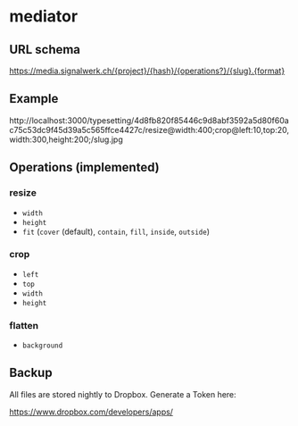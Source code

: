 # mediator

## URL schema

https://media.signalwerk.ch/{project}/{hash}/{operations?}/{slug}.{format}

## Example

http://localhost:3000/typesetting/4d8fb820f85446c9d8abf3592a5d80f60ac75c53dc9f45d39a5c565ffce4427c/resize@width:400;crop@left:10,top:20,width:300,height:200;/slug.jpg

## Operations (implemented)

### resize

- `width`
- `height`
- `fit` (`cover` (default), `contain`, `fill`, `inside`, `outside`)

### crop

- `left`
- `top`
- `width`
- `height`

### flatten

- `background`

## Backup

All files are stored nightly to Dropbox. Generate a Token here:

https://www.dropbox.com/developers/apps/
